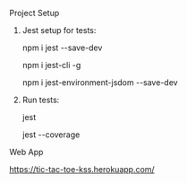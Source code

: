 Project Setup
1) Jest setup for tests:
	
	npm i jest --save-dev

	npm i jest-cli -g

	npm i jest-environment-jsdom --save-dev


2) Run tests: 

	jest
	
    jest --coverage
    

Web App

https://tic-tac-toe-kss.herokuapp.com/
